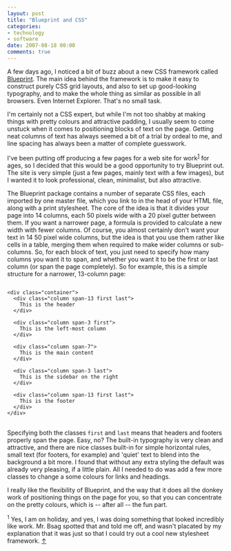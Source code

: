 ```yaml
---
layout: post
title: "Blueprint and CSS"
categories:
- technology
- software
date: 2007-08-18 00:00
comments: true
---
```


<p>A few days ago, I noticed a bit of buzz about a new CSS framework called <a href="http://bjorkoy.com/blueprint/">Blueprint</a>. The main idea behind the framework is to make it easy to construct purely CSS grid layouts, and also to set up good-looking typography, and to make the whole thing as similar as possible in all browsers. Even Internet Explorer. That's no small task.</p>

<p>I'm certainly not a CSS expert, but while I'm not too shabby at making things with pretty colours and attractive padding, I usually seem to come unstuck when it comes to positioning blocks of text on the page. Getting neat columns of text has always seemed a bit of a trial by ordeal to me, and line spacing has always been a matter of complete guesswork.</p>

<p>I've been putting off producing a few pages for a web site for work<sup id="r1-180807"><a href="#f1-180807">1</a></sup> for ages, so I decided that this would be a good opportunity to try Blueprint out. The site is very simple (just a few pages, mainly text with a few images), but I wanted it to look professional, clean, minimalist, but also attractive.</p>


<p>The Blueprint package contains a number of separate CSS files, each imported by one master file, which you link to in the head of your HTML file, along with a print stylesheet. The core of the idea is that it divides your page into 14 columns, each 50 pixels wide with a 20 pixel gutter between them. If you want a narrower page, a formula is provided to calculate a new width with fewer columns. Of course, you almost certainly don't want your text in 14 50 pixel wide columns, but the idea is that you use them rather like cells in a table, merging them when required to make wider columns or sub-columns. So, for each block of text, you just need to specify how many columns you want it to span, and whether you want it to be the first or last column (or span the page completely). So for example, this is a simple structure for a narrower, 13-column page:</p>

<pre>
<code>
&lt;div class=&quot;container&quot;&gt;
  &lt;div class=&quot;column span-13 first last&quot;&gt;
    This is the header
  &lt;/div&gt;

  &lt;div class=&quot;column span-3 first&quot;&gt;
    This is the left-most column
  &lt;/div&gt;

  &lt;div class=&quot;column span-7&quot;&gt;
    This is the main content
  &lt;/div&gt;

  &lt;div class=&quot;column span-3 last&quot;&gt;
    This is the sidebar on the right
  &lt;/div&gt;

  &lt;div class=&quot;column span-13 first last&quot;&gt;
    This is the footer
  &lt;/div&gt;
&lt;/div&gt;
</code>
</pre>

<p>Specifying both the classes <code>first</code> and <code>last</code> means that headers and footers properly span the page. Easy, no? The built-in typography is very clean and attractive, and there are nice classes built-in for simple horizontal rules, small text (for footers, for example) and 'quiet' text to blend into the background a bit more. I found that without any extra styling the default was already very pleasing, if a little plain. All I needed to do was add a few more classes to change a some colours for links and headings.</p>

<p>I really like the flexibility of Blueprint, and the way that it does all the donkey work of positioning things on the page for you, so that you can concentrate on the pretty colours, which is -- after all -- the fun part.</p>

<p><sup id="f1-180807">1</sup> Yes, I am on holiday, and yes, I was doing something that looked incredibly like work. Mr. Bsag spotted that and told me off, and wasn't placated by my explanation that it was just so that I could try out a cool new stylesheet framework. <a href="#r1-180807">&uarr;</a></p>

